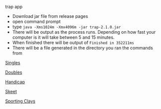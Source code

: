 trap app

- Download jar file from release pages
- open command prompt
- type `java -Xms1024m -Xmx4096m -jar trap-2.1.0.jar`
- There will be output as the process runs. Depending on how fast your computer is it will take between 5 and 15 minutes.
- When finished there will be output of `Finished in 352211ms`
- There will be a file generated in the directory you ran the commands from

[Singles](https://metabase.sssfonline.com/public/question/8648faf9-42e8-4a9c-b55d-2f251349de7f)

[Doubles](https://metabase.sssfonline.com/public/question/5d5a78a5-2356-477f-b1b8-fe6ee11d25b1)

[Handicap](https://metabase.sssfonline.com/public/question/69ca55d9-3e18-45bc-b57f-73aeb205ece8)

[Skeet](https://metabase.sssfonline.com/public/question/c697d744-0e06-4c3f-a640-fea02f9c9ecd)

[Sporting Clays](https://metabase.sssfonline.com/public/question/2c6edb1a-a7ee-43c2-8180-ad199a57be55)
